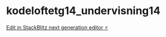 # kodeloftetg14_undervisning14

[Edit in StackBlitz next generation editor ⚡️](https://stackblitz.com/~/github.com/JulieKodehode/kodeloftetg14_undervisning14)